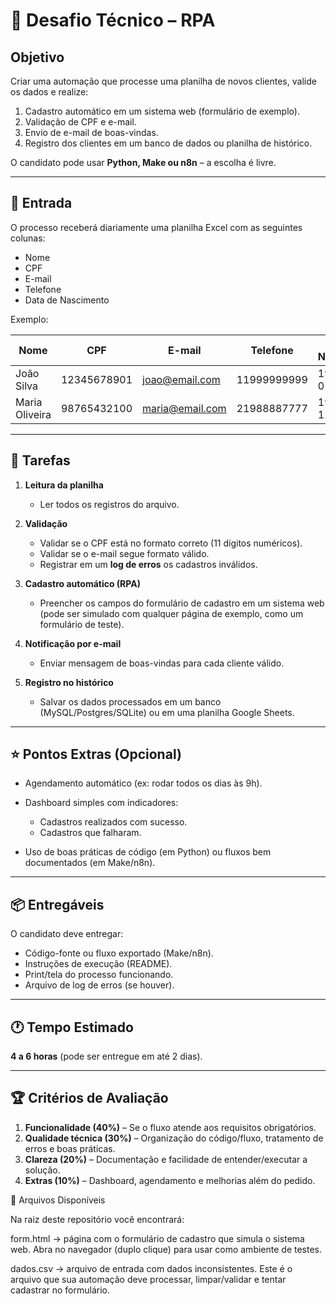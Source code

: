 # 📝 Desafio Técnico – RPA 

##  Objetivo

Criar uma automação que processe uma planilha de novos clientes, valide os dados e realize:

1. Cadastro automático em um sistema web (formulário de exemplo).
2. Validação de CPF e e-mail.
3. Envio de e-mail de boas-vindas.
4. Registro dos clientes em um banco de dados ou planilha de histórico.

O candidato pode usar **Python, Make ou n8n** – a escolha é livre.

---

## 📂 Entrada

O processo receberá diariamente uma planilha Excel com as seguintes colunas:

* Nome
* CPF
* E-mail
* Telefone
* Data de Nascimento

Exemplo:

| Nome           | CPF         | E-mail                                    | Telefone    | Data de Nascimento |
| -------------- | ----------- | ----------------------------------------- | ----------- | ------------------ |
| João Silva     | 12345678901 | [joao@email.com](mailto:joao@email.com)   | 11999999999 | 1990-01-01         |
| Maria Oliveira | 98765432100 | [maria@email.com](mailto:maria@email.com) | 21988887777 | 1985-05-12         |

---

## 🚀 Tarefas

1. **Leitura da planilha**

   * Ler todos os registros do arquivo.

2. **Validação**

   * Validar se o CPF está no formato correto (11 dígitos numéricos).
   * Validar se o e-mail segue formato válido.
   * Registrar em um **log de erros** os cadastros inválidos.

3. **Cadastro automático (RPA)**

   * Preencher os campos do formulário de cadastro em um sistema web (pode ser simulado com qualquer página de exemplo, como um formulário de teste).

4. **Notificação por e-mail**

   * Enviar mensagem de boas-vindas para cada cliente válido.

5. **Registro no histórico**

   * Salvar os dados processados em um banco (MySQL/Postgres/SQLite) ou em uma planilha Google Sheets.

---

## ⭐ Pontos Extras (Opcional)

* Agendamento automático (ex: rodar todos os dias às 9h).
* Dashboard simples com indicadores:

  * Cadastros realizados com sucesso.
  * Cadastros que falharam.
* Uso de boas práticas de código (em Python) ou fluxos bem documentados (em Make/n8n).

---

## 📦 Entregáveis

O candidato deve entregar:

* Código-fonte ou fluxo exportado (Make/n8n).
* Instruções de execução (README).
* Print/tela do processo funcionando.
* Arquivo de log de erros (se houver).

---

## 🕐 Tempo Estimado

**4 a 6 horas** (pode ser entregue em até 2 dias).

---

## 🏆 Critérios de Avaliação

1. **Funcionalidade (40%)** – Se o fluxo atende aos requisitos obrigatórios.
2. **Qualidade técnica (30%)** – Organização do código/fluxo, tratamento de erros e boas práticas.
3. **Clareza (20%)** – Documentação e facilidade de entender/executar a solução.
4. **Extras (10%)** – Dashboard, agendamento e melhorias além do pedido.

📁 Arquivos Disponíveis

Na raiz deste repositório você encontrará:

form.html → página com o formulário de cadastro que simula o sistema web.
Abra no navegador (duplo clique) para usar como ambiente de testes.

dados.csv → arquivo de entrada com dados inconsistentes.
Este é o arquivo que sua automação deve processar, limpar/validar e tentar cadastrar no formulário.
